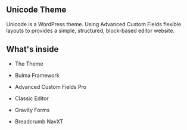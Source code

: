 ## Unicode Theme

Unicode is a WordPress theme.
Using Advanced Custom Fields flexible layouts to provides a simple, structured, block-based editor website.


## What's inside
* The Theme

* Bulma Framework

* Advanced Custom Fields Pro

* Classic Editor

* Gravity Forms

* Breadcrumb NavXT

